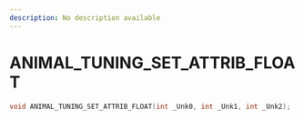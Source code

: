 ```yaml
---
description: No description available 
---
```


# ANIMAL_TUNING_SET_ATTRIB_FLOAT

```cpp
void ANIMAL_TUNING_SET_ATTRIB_FLOAT(int _Unk0, int _Unk1, int _Unk2);
```